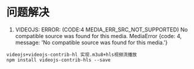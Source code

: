# 问题解决
1. VIDEOJS: ERROR: (CODE:4 MEDIA_ERR_SRC_NOT_SUPPORTED) No compatible source was found for this media. MediaError {code: 4, message: 'No compatible source was found for this media.'}
```
videojs+videojs-contrib-hl 实现.m3u8+hls视频流播放
npm install videojs-contrib-hls --save
```
